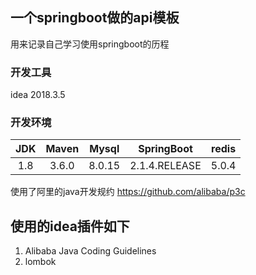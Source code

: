 ## 一个springboot做的api模板
用来记录自己学习使用springboot的历程

### 开发工具

idea 2018.3.5

### 开发环境
|JDK|Maven|Mysql|SpringBoot|redis| 
|:---:|:---:|:---:|:---:|:---:|
|1.8|3.6.0|8.0.15|2.1.4.RELEASE|5.0.4|

使用了阿里的java开发规约 https://github.com/alibaba/p3c

## 使用的idea插件如下
1. Alibaba Java Coding Guidelines
2. lombok


